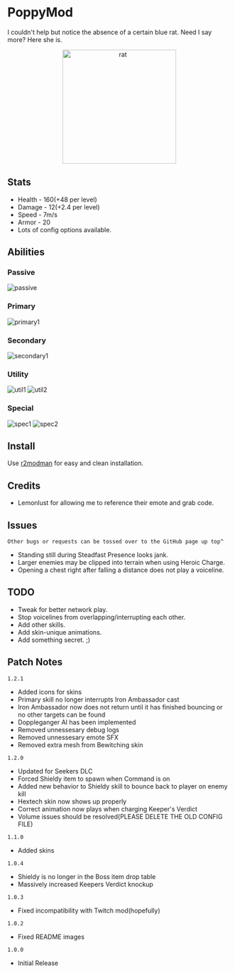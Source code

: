 # PoppyMod
I couldn't help but notice the absence of a certain blue rat. Need I say more? Here she is.
<p align="center">
  <img src="https://github.com/TufferDaze/RoR2_PoppyMod/assets/118772744/0b1bd8cc-29b9-469d-947d-602825206e85" alt="rat" height="256" width="256" />
</p>

## Stats
* Health - 160(+48 per level)
* Damage - 12(+2.4 per level)
* Speed - 7m/s
* Armor - 20
* Lots of config options available.

## Abilities
### Passive
![passive](https://github.com/TufferDaze/RoR2_PoppyMod/assets/118772744/22fb9b6d-2546-4393-9b40-1fb764b9371c)

### Primary
![primary1](https://github.com/TufferDaze/RoR2_PoppyMod/assets/118772744/9ea37dd3-1e4f-4379-9318-7f8bc1b3e776)

### Secondary
![secondary1](https://github.com/TufferDaze/RoR2_PoppyMod/assets/118772744/0acac41d-2ae7-4fb4-b0bb-cf5d5051eb4a)

### Utility
![util1](https://github.com/TufferDaze/RoR2_PoppyMod/assets/118772744/d93c4a19-671d-4d5e-96bf-286401cdc86a)
![util2](https://github.com/TufferDaze/RoR2_PoppyMod/assets/118772744/fbc74ec0-68db-4898-ab67-5b0db7deb77f)

### Special
![spec1](https://github.com/TufferDaze/RoR2_PoppyMod/assets/118772744/6de097b9-a4d2-449c-8e35-53383edf852d)
![spec2](https://github.com/TufferDaze/RoR2_PoppyMod/assets/118772744/4a2a160a-9db2-49ca-9e96-8fa3cb720050)

## Install
Use [r2modman](https://thunderstore.io/package/ebkr/r2modman/) for easy and clean installation.

## Credits
* Lemonlust for allowing me to reference their emote and grab code.

## Issues
`Other bugs or requests can be tossed over to the GitHub page up top^`
* Standing still during Steadfast Presence looks jank.
* Larger enemies may be clipped into terrain when using Heroic Charge.
* Opening a chest right after falling a distance does not play a voiceline.

## TODO
* Tweak for better network play.
* Stop voicelines from overlapping/interrupting each other.
* Add other skills.
* Add skin-unique animations.
* Add something secret. ;)

## Patch Notes
`1.2.1`
* Added icons for skins
* Primary skill no longer interrupts Iron Ambassador cast
* Iron Ambassador now does not return until it has finished bouncing or no other targets can be found
* Doppleganger AI has been implemented
* Removed unnessesary debug logs
* Removed unnessesary emote SFX
* Removed extra mesh from Bewitching skin

`1.2.0`
* Updated for Seekers DLC
* Forced Shieldy item to spawn when Command is on
* Added new behavior to Shieldy skill to bounce back to player on enemy kill
* Hextech skin now shows up properly
* Correct animation now plays when charging Keeper's Verdict
* Volume issues should be resolved(PLEASE DELETE THE OLD CONFIG FILE)

`1.1.0`
* Added skins

`1.0.4`
* Shieldy is no longer in the Boss item drop table
* Massively increased Keepers Verdict knockup

`1.0.3`
* Fixed incompatibility with Twitch mod(hopefully)

`1.0.2`
* Fixed README images

`1.0.0`
* Initial Release
